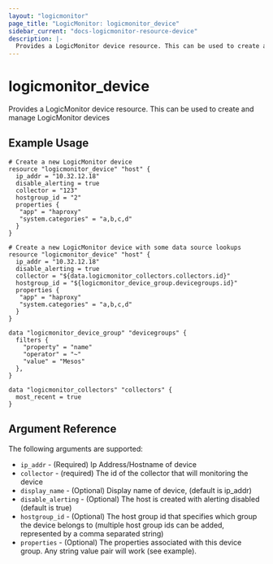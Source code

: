 ```yaml
---
layout: "logicmonitor"
page_title: "LogicMonitor: logicmonitor_device"
sidebar_current: "docs-logicmonitor-resource-device"
description: |-
  Provides a LogicMonitor device resource. This can be used to create and manage LogicMonitor devices
---
```


# logicmonitor_device

Provides a LogicMonitor device resource. This can be used to create and manage LogicMonitor devices

## Example Usage

```hcl
# Create a new LogicMonitor device
resource "logicmonitor_device" "host" {
  ip_addr = "10.32.12.18"
  disable_alerting = true
  collector = "123"
  hostgroup_id = "2"
  properties {
   "app" = "haproxy"
   "system.categories" = "a,b,c,d"
  }
}
```

```hcl
# Create a new LogicMonitor device with some data source lookups
resource "logicmonitor_device" "host" {
  ip_addr = "10.32.12.18"
  disable_alerting = true
  collector = "${data.logicmonitor_collectors.collectors.id}"
  hostgroup_id = "${logicmonitor_device_group.devicegroups.id}"
  properties {
   "app" = "haproxy"
   "system.categories" = "a,b,c,d"
  }
}

data "logicmonitor_device_group" "devicegroups" {
  filters {
    "property" = "name"
    "operator" = "~"
    "value" = "Mesos"
  },
}

data "logicmonitor_collectors" "collectors" {
  most_recent = true
}
```

## Argument Reference

The following arguments are supported:

* `ip_addr` - (Required) Ip Address/Hostname of device
* `collector` - (required) The id of the collector that will monitoring the device
* `display_name` - (Optional) Display name of device, (default is ip_addr)
* `disable_alerting` - (Optional) The host is created with alerting disabled (default is true)
* `hostgroup_id` - (Optional) The host group id that specifies which group the device belongs to (multiple host group ids can be added, represented by a comma separated string)
* `properties` - (Optional) The properties associated with this device group. Any string value pair will work (see example).
